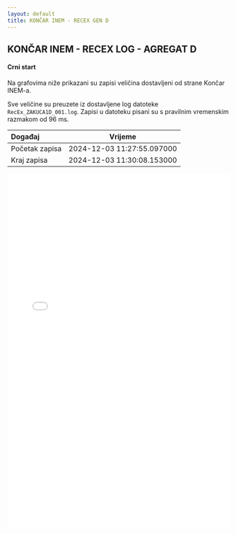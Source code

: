 ```yaml
---
layout: default
title: KONČAR INEM - RECEX GEN D
---
```


## KONČAR INEM - RECEX LOG - AGREGAT D 

#### Crni start

Na grafovima niže prikazani su zapisi veličina dostavljeni od strane Končar INEM-a. 

Sve veličine su preuzete iz dostavljene log datoteke `RecEx_ZAKUCA1D_001.log`.
Zapisi u datoteku pisani su s pravilnim vremenskim razmakom od 96 ms.

| Događaj        |      Vrijeme                |
| :------------  | :-------------------------: |
| Početak zapisa | 2024-12-03 11:27:55.097000  |
| Kraj zapisa    | 2024-12-03 11:30:08.153000  |
                               

<div class="wide-graph">
    <iframe src="{{ site.baseurl }}/uzbuda/cs/recex_zakuca1d_001.html" width="100%" height="800px" frameborder="0"></iframe>
</div>